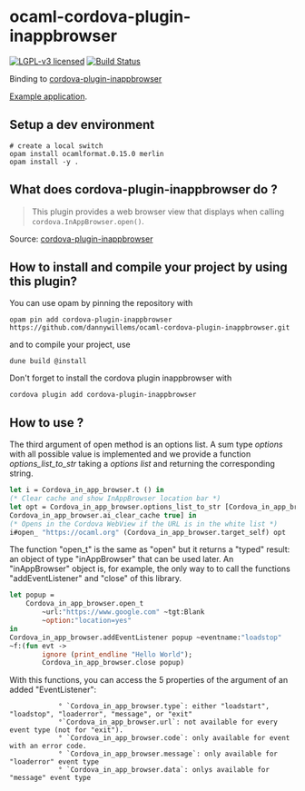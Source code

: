 # ocaml-cordova-plugin-inappbrowser

[![LGPL-v3 licensed](https://img.shields.io/badge/license-LGPLv3-blue.svg)](https://raw.githubusercontent.com/dannywillems/ocaml-cordova-plugin-inappbrowser/master/LICENSE)
[![Build Status](https://travis-ci.org/dannywillems/ocaml-cordova-plugin-inappbrowser.svg?branch=master)](https://travis-ci.org/dannywillems/ocaml-cordova-plugin-inappbrowser)

Binding to
[cordova-plugin-inappbrowser](https://github.com/apache/cordova-plugin-inappbrowser)

[Example
application](https://github.com/dannywillems/ocaml-cordova-plugin-inappbrowser-example).

## Setup a dev environment

```shell
# create a local switch
opam install ocamlformat.0.15.0 merlin
opam install -y .
```

## What does cordova-plugin-inappbrowser do ?

> This plugin provides a web browser view that displays when calling
`cordova.InAppBrowser.open()`.

Source: [cordova-plugin-inappbrowser](https://github.com/apache/cordova-plugin-inappbrowser)

## How to install and compile your project by using this plugin?

You can use opam by pinning the repository with
```Shell
opam pin add cordova-plugin-inappbrowser https://github.com/dannywillems/ocaml-cordova-plugin-inappbrowser.git
```

and to compile your project, use
```Shell
dune build @install
```

Don't forget to install the cordova plugin inappbrowser with
```Shell
cordova plugin add cordova-plugin-inappbrowser
```

## How to use ?

The third argument of open method is an options list. A sum type *options* with
all possible value is implemented and we provide a function
*options_list_to_str* taking a *options list* and returning the corresponding
string.

```OCaml
let i = Cordova_in_app_browser.t () in
(* Clear cache and show InAppBrowser location bar *)
let opt = Cordova_in_app_browser.options_list_to_str [Cordova_in_app_browser.location true ;
Cordova_in_app_browser.ai_clear_cache true] in
(* Opens in the Cordova WebView if the URL is in the white list *)
i#open_ "https://ocaml.org" (Cordova_in_app_browser.target_self) opt
```

The function "open_t" is the same as "open" but it returns a "typed"
result: an object of type "inAppBrowser" that can be used later. An
"inAppBrowser" object is, for example, the only way to to call the
functions "addEventListener" and "close" of this library.

```OCaml
let popup =
    Cordova_in_app_browser.open_t
        ~url:"https://www.google.com" ~tgt:Blank
        ~option:"location=yes"
in
Cordova_in_app_browser.addEventListener popup ~eventname:"loadstop"
~f:(fun evt ->
        ignore (print_endline "Hello World");
        Cordova_in_app_browser.close popup)
```

With this functions, you can access the 5 properties of the argument of
an added "EventListener":

                ° `Cordova_in_app_browser.type`: either "loadstart", "loadstop", "loaderror", "message", or "exit"
                °`Cordova_in_app_browser.url`: not available for every event type (not for "exit").
                ° `Cordova_in_app_browser.code`: only available for event with an error code.
                ° `Cordova_in_app_browser.message`: only available for "loaderror" event type
                ° `Cordova_in_app_browser.data`: onlys available for "message" event type
